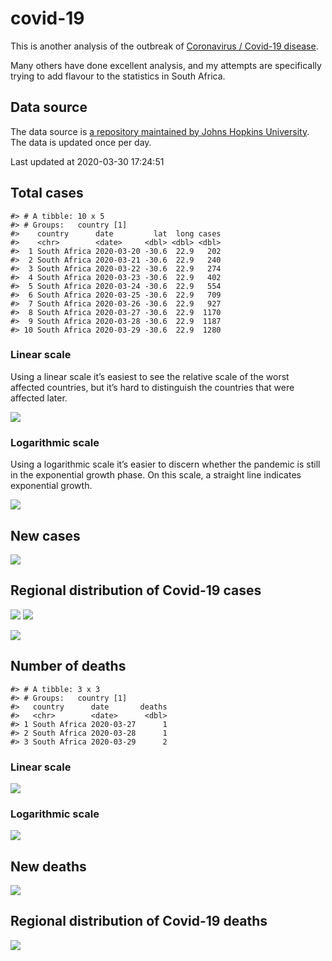 
<!-- README.md is generated from README.Rmd. Please edit that file -->

# covid-19

<!-- badges: start -->

<!-- badges: end -->

This is another analysis of the outbreak of [Coronavirus / Covid-19
disease](https://en.wikipedia.org/wiki/Coronavirus_disease_2019).

Many others have done excellent analysis, and my attempts are
specifically trying to add flavour to the statistics in South Africa.

## Data source

The data source is [a repository maintained by Johns Hopkins
University](https://github.com/CSSEGISandData/COVID-19). The data is
updated once per day.

Last updated at 2020-03-30 17:24:51

## Total cases

    #> # A tibble: 10 x 5
    #> # Groups:   country [1]
    #>    country      date         lat  long cases
    #>    <chr>        <date>     <dbl> <dbl> <dbl>
    #>  1 South Africa 2020-03-20 -30.6  22.9   202
    #>  2 South Africa 2020-03-21 -30.6  22.9   240
    #>  3 South Africa 2020-03-22 -30.6  22.9   274
    #>  4 South Africa 2020-03-23 -30.6  22.9   402
    #>  5 South Africa 2020-03-24 -30.6  22.9   554
    #>  6 South Africa 2020-03-25 -30.6  22.9   709
    #>  7 South Africa 2020-03-26 -30.6  22.9   927
    #>  8 South Africa 2020-03-27 -30.6  22.9  1170
    #>  9 South Africa 2020-03-28 -30.6  22.9  1187
    #> 10 South Africa 2020-03-29 -30.6  22.9  1280

### Linear scale

Using a linear scale it’s easiest to see the relative scale of the worst
affected countries, but it’s hard to distinguish the countries that were
affected later.

![](README_files/figure-gfm/unnamed-chunk-5-1.png)<!-- -->

### Logarithmic scale

Using a logarithmic scale it’s easier to discern whether the pandemic is
still in the exponential growth phase. On this scale, a straight line
indicates exponential growth.

![](README_files/figure-gfm/unnamed-chunk-6-1.png)<!-- -->

## New cases

![](README_files/figure-gfm/unnamed-chunk-7-1.png)<!-- -->

## Regional distribution of Covid-19 cases

![](README_files/figure-gfm/unnamed-chunk-8-1.png)<!-- -->
![](README_files/figure-gfm/unnamed-chunk-9-1.png)<!-- -->

![](README_files/figure-gfm/unnamed-chunk-10-1.png)<!-- -->

## Number of deaths

    #> # A tibble: 3 x 3
    #> # Groups:   country [1]
    #>   country      date       deaths
    #>   <chr>        <date>      <dbl>
    #> 1 South Africa 2020-03-27      1
    #> 2 South Africa 2020-03-28      1
    #> 3 South Africa 2020-03-29      2

### Linear scale

![](README_files/figure-gfm/unnamed-chunk-13-1.png)<!-- -->

### Logarithmic scale

![](README_files/figure-gfm/unnamed-chunk-14-1.png)<!-- -->

## New deaths

![](README_files/figure-gfm/unnamed-chunk-15-1.png)<!-- -->

## Regional distribution of Covid-19 deaths

![](README_files/figure-gfm/unnamed-chunk-16-1.png)<!-- -->
